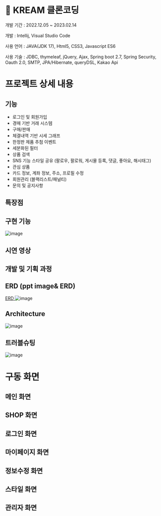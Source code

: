 # 👟 KREAM 클론코딩
개발 기간 : 2022.12.05 ~ 2023.02.14

개발 : Intellij, Visual Studio Code

사용 언어 : JAVA(JDK 17), Html5, CSS3, Javascript ES6

사용 기술 : JDBC, thymeleaf, jQuery, Ajax, Spring boot 2.7, Spring Security, Oauth 2.0, SMTP, JPA/Hibernate, queryDSL, Kakao Api

# 프로젝트 상세 내용 

## 기능
- 로그인 및 회원가입
- 경매 기반 거래 시스템
- 구매/판매
- 체결내역 기반 시세 그래프
- 한정판 제품 추첨 이벤트
- 세분화된 필터
- 상품 검색
- SNS 기능 스타일 공유 (팔로우, 팔로워, 게시물 등록, 댓글, 좋아요, 해시태그)
- 관심 상품
- 카드 정보, 계좌 정보, 주소, 프로필 수정
- 회원관리 (블랙리스트/패널티)
- 문의 및 공지사항

## 특장점



## 구현 기능
![image](https://user-images.githubusercontent.com/97867479/218606469-4825f60d-7d2b-4569-8eb8-d7cdefc289e1.png)

## 시연 영상

## 개발 및 기획 과정

## ERD (ppt image& ERD)
[ERD ](https://user-images.githubusercontent.com/61074722/218615410-dbd4eeec-a965-4b59-a3d0-0e8a9342091f.png)
![image](https://user-images.githubusercontent.com/97867479/218606257-9d3afb23-de1a-448c-b071-451225cab886.png)


## Architecture

![image](https://user-images.githubusercontent.com/97867479/218606331-8349aab4-5d19-40be-bda4-35b3ba7b297e.png)

## 트러블슈팅

![image](https://user-images.githubusercontent.com/97867479/218608394-9c919d08-c3e0-48b3-a4b0-b51da2dc901d.png)

# 구동 화면

## 메인 화면
## SHOP 화면
## 로그인 화면
## 마이페이지 화면
## 정보수정 화면
## 스타일 화면
## 관리자 화면
